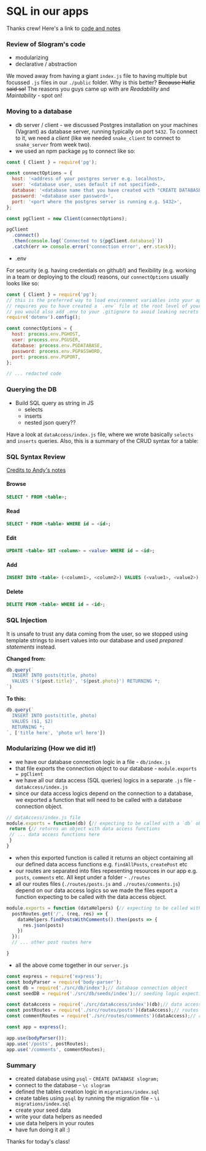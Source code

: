 SQL in our apps
===

Thanks crew! Here's a link to [code and notes](https://github.com/hafbau/lecture_notes/tree/master/02_14_oct_19/w5d3)

### Review of Slogram's code

- modularizing
- declarative / abstraction

We moved away from having a giant `index.js` file to having multiple but focussed `.js` files in our `./public` folder. Why is this better? ~~Because Hafiz said so!~~ The reasons you guys came up with are *Readability* and *Maintability* - spot on!


### Moving to a database

- db server / client - we discussed Postgres installation on your machines (Vagrant) as database server, running typically on port `5432`. To connect to it, we need a *client* (like we needed `snake_client` to connect to `snake_server` from week two).
- we used an npm package `pg` to connect like so:

```js
const { Client } = require('pg');

const connectOptions = {
  host: '<address of your postgres server e.g. localhost>,
  user: '<database user, uses default if not specified>,
  database: '<database name that you have created with "CREATE DATABASE database name">',
  password: '<database user password>',
  port: '<port where the postgres server is running e.g. 5432>',
};

const pgClient = new Client(connectOptions);

pgClient
  .connect()
  .then(console.log(`Connected to ${pgClient.database}`))
  .catch(err => console.error('connection error', err.stack));
```

- .env

For security (e.g. having credentials on github!) and flexibility (e.g. working in a team or deploying to the cloud) reasons, our `connectOptions` usually looks like so:

```js
const { Client } = require('pg');
// this is the preferred way to load environment variables into your app
// requires you to have created a `.env` file at the root level of your folder.
// you would also add .env to your .gitignore to avoid leaking secrets
require('dotenv').config();

const connectOptions = {
  host: process.env.PGHOST,
  user: process.env.PGUSER,
  database: process.env.PGDATABASE,
  password: process.env.PGPASSWORD,
  port: process.env.PGPORT,
};

// ... redacted code
```

### Querying the DB

- Build SQL query as string in JS
  + selects
  + inserts
  + nested json query??

Have a look at `dataAccess/index.js` file, where we wrote basically `selects` and `inserts` queries. Also, this is a summary of the CRUD syntax for a table:

### SQL Syntax Review

[Credits to Andy's notes](https://github.com/andydlindsay/12weekW5D3/blob/master/README.md)

#### Browse

```sql
SELECT * FROM <table>;
```

#### Read

```sql
SELECT * FROM <table> WHERE id = <id>;
```

#### Edit

```sql
UPDATE <table> SET <column> = <value> WHERE id = <id>;
```

#### Add

```sql
INSERT INTO <table> (<column1>, <column2>) VALUES (<value1>, <value2>);
```

#### Delete

```sql
DELETE FROM <table> WHERE id = <id>;
```

### SQL Injection

It is unsafe to trust any data coming from the user, so we stopped using template strings to insert values into our database and used *prepared statements* instead.

**Changed from:**

```js
db.query(`
  INSERT INTO posts(title, photo)
  VALUES ('${post.title}', '${post.photo}') RETURNING *;
`)
```

**To this:**

```js
db.query(`
  INSERT INTO posts(title, photo)
  VALUES ($1, $2)
  RETURNING *;
`, ['title here', 'photo url here'])
```

### Modularizing (How we did it!)

- we have our database connection logic in a file - `db/index.js`
- that file exports the connection object to our database - `module.exports = pgClient`
- we have all our data access (SQL queries) logics in a separate `.js` file - `dataAccess/index.js`
- since our data access logics depend on the connection to a database, we exported a function that will need to be called with a database connection object.

```js
// dataAccess/index.js file
module.exports = function(db) {// expecting to be called with a `db` object
 return {// returns an object with data access functions
 // ... data access functions here
 }
}
```
- when this exported function is called it returns an object containing all our defined data access functions e.g. `findAllPosts`, `createPost` etc
- our routes are separated into files repesenting resources in our app e.g. `posts`, `comments` etc. All kept under a folder - `./routes`
- all our routes files (`./routes/posts.js` and `./routes/comments.js`) depend on our data access logics so we made the files export a function expecting to be called with the data access object.

```js
module.exports = function (dataHelpers) {// expecting to be called with data access helpers
  postRoutes.get('/', (req, res) => {
    dataHelpers.findPostsWithComments().then(posts => {
      res.json(posts)
    })
  });
  // ... other post routes here

}
```
- all the above come together in our `server.js`

```js
const express = require('express');
const bodyParser = require('body-parser');
const db = require('./src/db/index');// database connection object
const seedDB = require('./src/db/seeds/index');// seeding logic expecting a db connection

const dataAccess = require('./src/dataAccess/index')(db);// data access logic called with database connection object
const postRoutes = require('./src/routes/posts')(dataAccess);// routes logic depending on data access helpers
const commentRoutes = require('./src/routes/comments')(dataAccess);// routes logic depending on data access helpers

const app = express();

app.use(bodyParser());
app.use('/posts', postRoutes);
app.use('/comments', commentRoutes);
```

### Summary

- created database using `psql` - `CREATE DATABASE slogram;`
- connect to the database - `\c slogram`
- defined the tables creation logic in `migrations/index.sql`
- create tables using `psql` by running the migration file - `\i migrations/index.sql`
- create your seed data
- write your data helpers as needed
- use data helpers in your routes
- have fun doing it all :)


Thanks for today's class!

